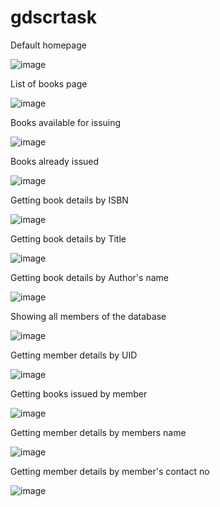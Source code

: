 # gdscrtask

Default homepage

![image](https://user-images.githubusercontent.com/69336744/189278520-9f57d3a3-ec5b-45c8-8d2a-fba771178eae.png)

List of books page

![image](https://user-images.githubusercontent.com/69336744/189278856-71910573-f2d1-46e0-9e70-725083acae88.png)

Books available for issuing

![image](https://user-images.githubusercontent.com/69336744/189279094-720689ba-f857-4b68-a0c5-0be95c747bb8.png)

Books already issued

![image](https://user-images.githubusercontent.com/69336744/189279302-067dcbf1-f532-44cf-89bf-409bfee99cb6.png)

Getting book details by ISBN

![image](https://user-images.githubusercontent.com/69336744/189279438-bed89ced-0ef4-417b-871b-69dc52d11290.png)

Getting book details by Title

![image](https://user-images.githubusercontent.com/69336744/189282937-0cdf1d81-87b2-4cdb-9c3c-5e78b9b6ded7.png)


Getting book details by Author's name

![image](https://user-images.githubusercontent.com/69336744/189283300-2f4db6d2-1e7e-4caa-9a49-770ee4ea37e6.png)

Showing all members of the database

![image](https://user-images.githubusercontent.com/69336744/189283403-65ac7849-983e-4476-84d1-178027945e7a.png)

Getting member details by UID

![image](https://user-images.githubusercontent.com/69336744/189283560-75522060-1e44-41c9-ab72-0429ebb68560.png)

Getting books issued by member

![image](https://user-images.githubusercontent.com/69336744/189283694-07b25d0d-4521-4dbd-985b-a943e48b6d30.png)

Getting member details by members name

![image](https://user-images.githubusercontent.com/69336744/189283821-53bca5b9-e9f8-4725-aa34-973f8138b16c.png)

Getting member details by member's contact no

![image](https://user-images.githubusercontent.com/69336744/189283907-47f5bb08-8796-4fac-a031-7e3e0e202bd3.png)





